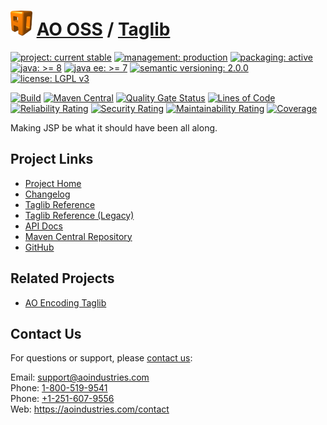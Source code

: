 # [<img src="ao-logo.png" alt="AO Logo" width="35" height="40">](https://github.com/ao-apps) [AO OSS](https://github.com/ao-apps/ao-oss) / [Taglib](https://github.com/ao-apps/ao-taglib)

[![project: current stable](https://oss.aoapps.com/ao-badges/project-current-stable.svg)](https://aoindustries.com/life-cycle#project-current-stable)
[![management: production](https://oss.aoapps.com/ao-badges/management-production.svg)](https://aoindustries.com/life-cycle#management-production)
[![packaging: active](https://oss.aoapps.com/ao-badges/packaging-active.svg)](https://aoindustries.com/life-cycle#packaging-active)  
[![java: &gt;= 8](https://oss.aoapps.com/ao-badges/java-8.svg)](https://docs.oracle.com/javase/8/)
[![java ee: &gt;= 7](https://oss.aoapps.com/ao-badges/javaee-7.svg)](https://docs.oracle.com/javaee/7/)
[![semantic versioning: 2.0.0](https://oss.aoapps.com/ao-badges/semver-2.0.0.svg)](http://semver.org/spec/v2.0.0.html)
[![license: LGPL v3](https://oss.aoapps.com/ao-badges/license-lgpl-3.0.svg)](https://www.gnu.org/licenses/lgpl-3.0)

[![Build](https://github.com/ao-apps/ao-taglib/workflows/Build/badge.svg?branch=master)](https://github.com/ao-apps/ao-taglib/actions?query=workflow%3ABuild)
[![Maven Central](https://maven-badges.herokuapp.com/maven-central/com.aoapps/ao-taglib/badge.svg)](https://maven-badges.herokuapp.com/maven-central/com.aoapps/ao-taglib)
[![Quality Gate Status](https://sonarcloud.io/api/project_badges/measure?branch=master&project=com.aoapps%3Aao-taglib&metric=alert_status)](https://sonarcloud.io/dashboard?branch=master&id=com.aoapps%3Aao-taglib)
[![Lines of Code](https://sonarcloud.io/api/project_badges/measure?branch=master&project=com.aoapps%3Aao-taglib&metric=ncloc)](https://sonarcloud.io/component_measures?branch=master&id=com.aoapps%3Aao-taglib&metric=ncloc)  
[![Reliability Rating](https://sonarcloud.io/api/project_badges/measure?branch=master&project=com.aoapps%3Aao-taglib&metric=reliability_rating)](https://sonarcloud.io/component_measures?branch=master&id=com.aoapps%3Aao-taglib&metric=Reliability)
[![Security Rating](https://sonarcloud.io/api/project_badges/measure?branch=master&project=com.aoapps%3Aao-taglib&metric=security_rating)](https://sonarcloud.io/component_measures?branch=master&id=com.aoapps%3Aao-taglib&metric=Security)
[![Maintainability Rating](https://sonarcloud.io/api/project_badges/measure?branch=master&project=com.aoapps%3Aao-taglib&metric=sqale_rating)](https://sonarcloud.io/component_measures?branch=master&id=com.aoapps%3Aao-taglib&metric=Maintainability)
[![Coverage](https://sonarcloud.io/api/project_badges/measure?branch=master&project=com.aoapps%3Aao-taglib&metric=coverage)](https://sonarcloud.io/component_measures?branch=master&id=com.aoapps%3Aao-taglib&metric=Coverage)

Making JSP be what it should have been all along.

## Project Links
* [Project Home](https://oss.aoapps.com/taglib/)
* [Changelog](https://oss.aoapps.com/taglib/changelog)
* [Taglib Reference](https://oss.aoapps.com/taglib/ao.tld/)
* [Taglib Reference (Legacy)](https://oss.aoapps.com/taglib/ao-legacy.tld/)
* [API Docs](https://oss.aoapps.com/taglib/apidocs/)
* [Maven Central Repository](https://search.maven.org/artifact/com.aoapps/ao-taglib)
* [GitHub](https://github.com/ao-apps/ao-taglib)

## Related Projects
* [AO Encoding Taglib](https://github.com/ao-apps/ao-encoding-taglib)

## Contact Us
For questions or support, please [contact us](https://aoindustries.com/contact):

Email: [support@aoindustries.com](mailto:support@aoindustries.com)  
Phone: [1-800-519-9541](tel:1-800-519-9541)  
Phone: [+1-251-607-9556](tel:+1-251-607-9556)  
Web: https://aoindustries.com/contact

